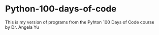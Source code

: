 # Python-100-days-of-code
 This is my version of programs from the Pyhton 100 Days of Code course by Dr. Angela Yu
